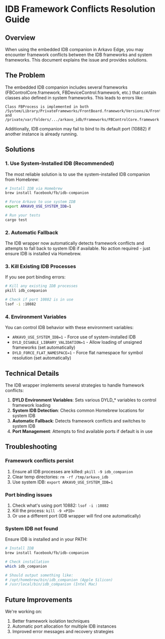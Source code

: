# IDB Framework Conflicts Resolution Guide

## Overview

When using the embedded IDB companion in Arkavo Edge, you may encounter framework conflicts between the IDB frameworks and system frameworks. This document explains the issue and provides solutions.

## The Problem

The embedded IDB companion includes several frameworks (FBControlCore.framework, FBDeviceControl.framework, etc.) that contain classes also defined in system frameworks. This leads to errors like:

```
Class FBProcess is implemented in both /System/Library/PrivateFrameworks/FrontBoard.framework/Versions/A/FrontBoard 
and /private/var/folders/.../arkavo_idb/Frameworks/FBControlCore.framework
```

Additionally, IDB companion may fail to bind to its default port (10882) if another instance is already running.

## Solutions

### 1. Use System-Installed IDB (Recommended)

The most reliable solution is to use the system-installed IDB companion from Homebrew:

```bash
# Install IDB via Homebrew
brew install facebook/fb/idb-companion

# Force Arkavo to use system IDB
export ARKAVO_USE_SYSTEM_IDB=1

# Run your tests
cargo test
```

### 2. Automatic Fallback

The IDB wrapper now automatically detects framework conflicts and attempts to fall back to system IDB if available. No action required - just ensure IDB is installed via Homebrew.

### 3. Kill Existing IDB Processes

If you see port binding errors:

```bash
# Kill any existing IDB processes
pkill idb_companion

# Check if port 10882 is in use
lsof -i :10882
```

### 4. Environment Variables

You can control IDB behavior with these environment variables:

- `ARKAVO_USE_SYSTEM_IDB=1` - Force use of system-installed IDB
- `DYLD_DISABLE_LIBRARY_VALIDATION=1` - Allow loading of unsigned frameworks (set automatically)
- `DYLD_FORCE_FLAT_NAMESPACE=1` - Force flat namespace for symbol resolution (set automatically)

## Technical Details

The IDB wrapper implements several strategies to handle framework conflicts:

1. **DYLD Environment Variables**: Sets various DYLD_* variables to control framework loading
2. **System IDB Detection**: Checks common Homebrew locations for system IDB
3. **Automatic Fallback**: Detects framework conflicts and switches to system IDB
4. **Port Management**: Attempts to find available ports if default is in use

## Troubleshooting

### Framework conflicts persist

1. Ensure all IDB processes are killed: `pkill -9 idb_companion`
2. Clear temp directories: `rm -rf /tmp/arkavo_idb`
3. Use system IDB: `export ARKAVO_USE_SYSTEM_IDB=1`

### Port binding issues

1. Check what's using port 10882: `lsof -i :10882`
2. Kill the process: `kill -9 <PID>`
3. Or use a different port (IDB wrapper will find one automatically)

### System IDB not found

Ensure IDB is installed and in your PATH:

```bash
# Install IDB
brew install facebook/fb/idb-companion

# Check installation
which idb_companion

# Should output something like:
# /opt/homebrew/bin/idb_companion (Apple Silicon)
# /usr/local/bin/idb_companion (Intel Mac)
```

## Future Improvements

We're working on:

1. Better framework isolation techniques
2. Automatic port allocation for multiple IDB instances
3. Improved error messages and recovery strategies